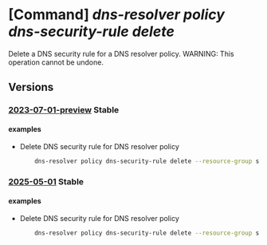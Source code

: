 # [Command] _dns-resolver policy dns-security-rule delete_

Delete a DNS security rule for a DNS resolver policy. WARNING: This operation cannot be undone.

## Versions

### [2023-07-01-preview](/Resources/mgmt-plane/L3N1YnNjcmlwdGlvbnMve30vcmVzb3VyY2Vncm91cHMve30vcHJvdmlkZXJzL21pY3Jvc29mdC5uZXR3b3JrL2Ruc3Jlc29sdmVycG9saWNpZXMve30vZG5zc2VjdXJpdHlydWxlcy97fQ==/2023-07-01-preview.xml) **Stable**

<!-- mgmt-plane /subscriptions/{}/resourcegroups/{}/providers/microsoft.network/dnsresolverpolicies/{}/dnssecurityrules/{} 2023-07-01-preview -->

#### examples

- Delete DNS security rule for DNS resolver policy
    ```bash
        dns-resolver policy dns-security-rule delete --resource-group sampleResourceGroup --policy-name sampleDnsDnsResolverPolicy --dns-security-rule-name sampleDnsSecurityRule
    ```

### [2025-05-01](/Resources/mgmt-plane/L3N1YnNjcmlwdGlvbnMve30vcmVzb3VyY2Vncm91cHMve30vcHJvdmlkZXJzL21pY3Jvc29mdC5uZXR3b3JrL2Ruc3Jlc29sdmVycG9saWNpZXMve30vZG5zc2VjdXJpdHlydWxlcy97fQ==/2025-05-01.xml) **Stable**

<!-- mgmt-plane /subscriptions/{}/resourcegroups/{}/providers/microsoft.network/dnsresolverpolicies/{}/dnssecurityrules/{} 2025-05-01 -->

#### examples

- Delete DNS security rule for DNS resolver policy
    ```bash
        dns-resolver policy dns-security-rule delete --resource-group sampleResourceGroup --policy-name sampleDnsDnsResolverPolicy --dns-security-rule-name sampleDnsSecurityRule
    ```
